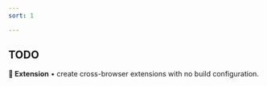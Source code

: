 ```yaml
---
sort: 1

---
```


TODO
---

**🧩 Extension** • create cross-browser extensions with no build configuration.
